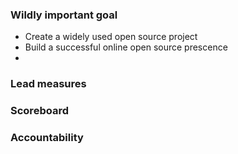 
### Wildly important goal

- Create a widely used open source project
- Build a successful online open source prescence 
- 

### Lead measures

### Scoreboard

### Accountability
